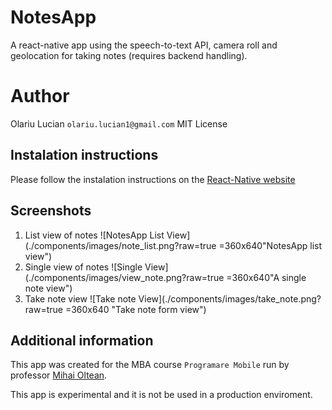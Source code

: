 # NotesApp
A react-native app using the speech-to-text API, camera roll and geolocation for taking notes (requires backend handling).

# Author
Olariu Lucian `olariu.lucian1@gmail.com`
MIT License

## Instalation instructions
Please follow the instalation instructions on the [React-Native website](https://facebook.github.io/react-native/docs/getting-started.html)

## Screenshots
1. List view of notes
![NotesApp List View](./components/images/note_list.png?raw=true =360x640"NotesApp list view")
2. Single view of notes
![Single View](./components/images/view_note.png?raw=true =360x640"A single note view")
3. Take note view
![Take note View](./components/images/take_note.png?raw=true =360x640 "Take note form view")

## Additional information
This app was created for the MBA course `Programare Mobile` run by professor [Mihai Oltean](https://github.com/mihaioltean).

This app is experimental and it is not be used in a production enviroment.
